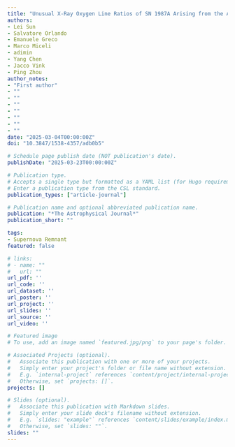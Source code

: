 ```yaml
---
title: "Unusual X-Ray Oxygen Line Ratios of SN 1987A Arising from the Absorption of Galactic Hot Interstellar Medium"
authors:
- Lei Sun
- Salvatore Orlando
- Emanuele Greco
- Marco Miceli
- adimin
- Yang Chen
- Jacco Vink
- Ping Zhou
author_notes:
- "First author"
- ""
- ""
- ""
- ""
- ""
- ""
- ""
date: "2025-03-04T00:00:00Z"
doi: "10.3847/1538-4357/adb0b5"

# Schedule page publish date (NOT publication's date).
publishDate: "2025-03-23T00:00:00Z"

# Publication type.
# Accepts a single type but formatted as a YAML list (for Hugo requirements).
# Enter a publication type from the CSL standard.
publication_types: ["article-journal"]

# Publication name and optional abbreviated publication name.
publication: "*The Astrophysical Journal*"
publication_short: ""

tags:
- Supernova Remnant
featured: false

# links:
# - name: ""
#   url: ""
url_pdf: ''
url_code: ''
url_dataset: ''
url_poster: ''
url_project: ''
url_slides: ''
url_source: ''
url_video: ''

# Featured image
# To use, add an image named `featured.jpg/png` to your page's folder. 

# Associated Projects (optional).
#   Associate this publication with one or more of your projects.
#   Simply enter your project's folder or file name without extension.
#   E.g. `internal-project` references `content/project/internal-project/index.md`.
#   Otherwise, set `projects: []`.
projects: []

# Slides (optional).
#   Associate this publication with Markdown slides.
#   Simply enter your slide deck's filename without extension.
#   E.g. `slides: "example"` references `content/slides/example/index.md`.
#   Otherwise, set `slides: ""`.
slides: ""
---
```

